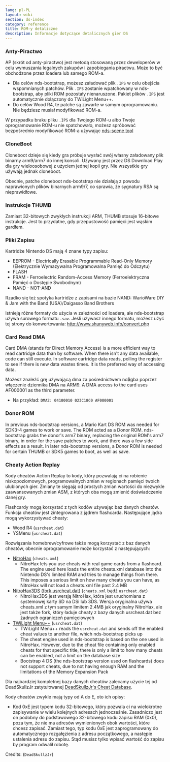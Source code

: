 ```yaml
---
lang: pl-PL
layout: wiki
section: ds-index
category: reference
title: ROM-y detaliczne
description: Informacje dotyczące detalicznych gier DS
---
```


### Anty-Piractwo

AP (skrót od anty-piractwo) jest metodą stosowaną przez deweloperów w celu wymuszania legalnych zakupów i zapobiegania piractwu. Może to być obchodzone przez loadera lub samego ROM-a.

- Dla celów nds-bootstrap, możesz załadować plik `.IPS` w celu obejścia wspomnianych patchów. Plik `.IPS` zostanie wpatchowany w nds-bootstrap, aby pliki ROM pozostały nienaruszone. Pakiet plików `.IPS` jest automatycznie dołączony do TWiLight Menu++.
- Do celów Wood R4, te patche są zawarte w samym oprogramowaniu. Nie będziesz musiał modyfikować ROM-a.

W przypadku braku pliku `.IPS` dla Twojego ROM-u albo Twoje oprogramowanie ROM-u nie spatchowało, możesz spróbować bezpośrednio modyfikować ROM-a używając [nds-scene tool](https://gbatemp.net/download/retrogamefan-nds-rom-tool-v1-0_b1215.35735/)

### CloneBoot

Cloneboot dzieje się kiedy gra próbuje wysłać swój własny załadowany plik binarny arm9/arm7 do innej konsoli. Używany jest przez DS Download Play dla gry wieloosobowej z użyciem jednej kopii gry. Nie wszystkie gry używają jednak cloneboot.

Obecnie, patche cloneboot nds-bootstrap nie działają z powodu naprawionych plików binarnych arm9/7, co sprawia, że sygnatury RSA są nieprawidłowe.

### Instrukcje THUMB
Zamiast 32-bitowych zwykłych instrukcji ARM, THUMB stosuje 16-bitowe instrukcje. Jest to przydatne, gdy przepustowość pamięci jest wąskim gardłem.

### Pliki Zapisu
Kartridże Nintendo DS mają 4 znane typy zapisu:

- EEPROM - Electrically Erasable Programmable Read-Only Memory (Elektrycznie Wymazywalna Programowalna Pamięć do Odczytu)
- FLASH
- FRAM - Ferroelectric Random-Access Memory (Ferroelektryczna Pamięć o Dostępie Swobodnym)
- NAND - NOT-AND

Rzadko się też spotyka kartridże z zapisami na bazie NAND: WarioWare DIY & Jam with the Band (USA)/Daigasso Band Brothers

Istnieją różne formaty do użycia w zależności od loadera, ale nds-bootstrap używa surowego formatu `.sav`. Jeśli używasz innego formatu, możesz użyć tej strony do konwertowania: http://www.shunyweb.info/convert.php

### Card Read DMA
Card DMA (stands for Direct Memory Access) is a more efficient way to read cartridge data than by software. When there isn't any data available, code can still execute. In software cartridge data reads, polling the register to see if there is new data wastes times. It is the preferred way of accessing data.

Możesz znaleźć grę używającą dma za pośrednictwem no$gba poprzez włączenie dziennika DMA na ARM9. A DMA access to the card uses AF000001 as the third parameter.
- Na przykład: `DMA2: 04100010 023C18C0 AF000001`

### Donor ROM

In previous nds-bootstrap versions, a Mario Kart DS ROM was needed for SDK3-4 games to work or save. The ROM acted as a Donor ROM. nds-bootstrap grabs the donor's arm7 binary, replacing the original ROM's arm7 binary, in order for the save patches to work, and there was a few side effects as a result. In later nds-bootstrap versions, a Donor ROM is needed for certain THUMB or SDK5 games to boot, as well as save.

### Cheaty Action Replay

Kody cheatów Action Replay to kody, który pozwalają ci na robienie niskopoziomowych, programowalnych zmian w regionach pamięci twoich ulubionych gier. Zmiany te sięgają od prostych zmian wartości do niezwykle zaawansowanych zmian ASM, z których oba mogą zmienić doświadczenie danej gry.

Flashcardy mogą korzystać z tych kodów używając baz danych cheatów. Funkcja cheatów jest zintegrowana z jądrem flashcarda. Następujące jądra mogą wykorzystywać cheaty:
- Wood R4 (`usrcheat.dat`)
- YSMenu (`usrcheat.dat`)

Rozwiązania homebrew/cyfrowe także mogą korzystać z baz danych cheatów, obecnie oprogramowanie może korzystać z następujących:
- [NitroHax](https://www.chishm.com/NitroHax) (`cheats.xml`)
  - NitroHax lets you use cheats with real game cards from a flashcard. The engine used here loads the entire cheats.xml database into the Nintendo DS's limited RAM and tries to manage things from there. This imposes a serious limit on how many cheats you can have, as NitroHax will not load a cheats.xml file past 2.4 MB
- [NitroHax3DS](https://github.com/ahezard/NitroHax3DS/releases) ([fork usrcheat.dat](https://github.com/Epicpkmn11/NitroHax3DS/releases)) (`cheats.xml` bądź `usrcheat.dat`)
  - NitroHax3DS jest wersją NitroHax, która jest uruchomiana z systemowej karty SD na DSi lub 3DS. Wersja oryginalna używa cheats.xml z tym samym limitem 2.4MB jak oryginalny NitroHax, ale jest także fork, który ładuje cheaty z bazy danych usrcheat.dat bez żadnych ograniczeń pamięciowych
- [TWiLight Menu++](https://github.com/DS-Homebrew/TWiLightMenu/releases) (`usrcheat.dat`)
  - TWiLight Menu++ reads the `usrcheat.dat` and sends off the enabled cheat values to another file, which nds-bootstrap picks up
  - The cheat engine used in nds-bootstrap is based on the one used in NitroHax. However, due to the cheat file containing only enabled cheats for that specific title, there is only a limit to how many cheats can be enabled, not a limit on the database size
  - Bootstrap 4 DS (the nds-bootstrap version used on flashcards) does not support cheats, due to not having enough RAM and the limitations of the Memory Expansion Pack

Dla najbardziej kompletnej bazy danych cheatów zalecamy użycie tej od DeadSkullzJr zatytułowanej [DeadSkullzJr's Cheat Database](https://gbatemp.net/threads/deadskullzjrs-nds-cheat-databases.488711).

Kody cheatów zwykle mają typy od A do E, oto ich opisy:

- Kod 0xE jest typem kodu 32-bitowego, który pozwala ci na wielokrotne zapisywanie w wielu kolejnych adresach jednocześnie. Zasadniczo jest on podobny do podstawowego 32-bitowego kodu zapisu RAM (0x0), poza tym, że nie ma adresów wymienionych obok wartości, które chcesz zapisać. Zamiast tego, typ kodu 0xE jest zaprogramowany do automatycznego rozgałęzienia z adresu początkowego, a następie ustalenia adresu do zapisu. Stąd musisz tylko wpisać wartość do zapisu by program odwalił robotę.

Credits: (`DeadSkullzJr`)
